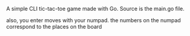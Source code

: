 A simple CLI tic-tac-toe game made with Go. Source is the main.go file.

also, you enter moves with your numpad. the numbers on the numpad correspond to the places on the board
